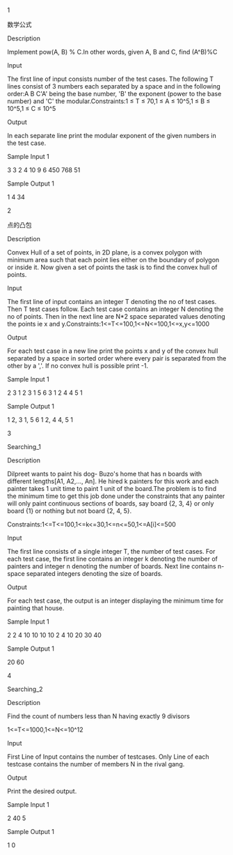 1

数学公式

Description

Implement pow(A, B) % C.In other words, given A, B and C, find (A^B)%C


Input

The first line of input consists number of the test cases. The following T lines consist of 3 numbers each separated by a space and in the following order:A B C'A' being the base number, 'B' the exponent (power to the base number) and 'C' the modular.Constraints:1 ≤ T ≤ 70,1 ≤ A ≤ 10^5,1 ≤ B ≤ 10^5,1 ≤ C ≤ 10^5


Output

In each separate line print the modular exponent of the given numbers in the test case.


Sample Input 1 

3
3 2 4
10 9 6
450 768 51

Sample Output 1

1
4
34

2

点的凸包

Description

Convex Hull of a set of points, in 2D plane, is a convex polygon with minimum area such that each point lies either on the boundary of polygon or inside it. Now given a set of points the task is to find the convex hull of points.


Input

The first line of input contains an integer T denoting the no of test cases. Then T test cases follow. Each test case contains an integer N denoting the no of points. Then in the next line are N*2 space separated values denoting the points ie x and y.Constraints:1<=T<=100,1<=N<=100,1<=x,y<=1000


Output

For each test case in a new line print the points x and y of the convex hull separated by a space in sorted order where every pair is separated from the other by a ','. If no convex hull is possible print -1.


Sample Input 1 

2
3
1 2 3 1 5 6
3
1 2 4 4 5 1

Sample Output 1

1 2, 3 1, 5 6
1 2, 4 4, 5 1

3

Searching_1

Description

Dilpreet wants to paint his dog- Buzo's home that has n boards with different lengths[A1, A2,..., An]. He hired k painters for this work and each painter takes 1 unit time to paint 1 unit of the board.The problem is to find the minimum time to get this job done under the constraints that any painter will only paint continuous sections of boards, say board {2, 3, 4} or only board {1} or nothing but not board {2, 4, 5}.

Constraints:1<=T<=100,1<=k<=30,1<=n<=50,1<=A[i]<=500


Input

The first line consists of a single integer T, the number of test cases. For each test case, the first line contains an integer k denoting the number of painters and integer n denoting the number of boards. Next line contains n- space separated integers denoting the size of boards.


Output

For each test case, the output is an integer displaying the minimum time for painting that house.

Sample Input 1 

2
2 4
10 10 10 10
2 4
10 20 30 40

Sample Output 1

20
60


4

Searching_2

Description

Find the count of numbers less than N having exactly 9 divisors

1<=T<=1000,1<=N<=10^12


Input

First Line of Input contains the number of testcases. Only Line of each testcase contains the number of members N in the rival gang.


Output

Print the desired output.


Sample Input 1 

2
40
5

Sample Output 1

1
0